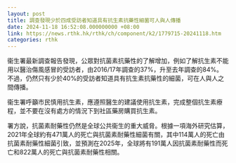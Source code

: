 ```yaml
---
layout: post
title: 調查發現少於四成受訪者知道具有抗生素抗藥性細菌可人與人傳播
date: 2024-11-18 16:52:08.000000000 +08:00
link: https://news.rthk.hk/rthk/ch/component/k2/1779715-20241118.htm
categories: rthk
---
```


衞生署最新調查報告發現，公眾對抗菌素抗藥性的了解增加，例如了解抗生素不能用以醫治傷風感冒的受訪者，由2016/17年調查的37%，升至去年調查的84%。不過，仍然只有少於40%的受訪者知道具有抗生素抗藥性的細菌，可在人與人之間傳播。

衞生署呼籲市民慎用抗生素，應遵照醫生的建議使用抗生素，完成整個抗生素療程，並不要在沒有處方的情況下到社區藥房購買抗生素。

署方說，抗菌素耐藥性仍然是全球公共衞生的重大威脅。根據一項海外研究估算，2021年全球約有471萬人的死亡與抗菌素耐藥性細菌有關，其中114萬人的死亡由抗菌素耐藥性細菌引致，並預測在2025年，全球將有191萬人因抗菌素耐藥性而死亡和822萬人的死亡與抗菌素耐藥性相關。
